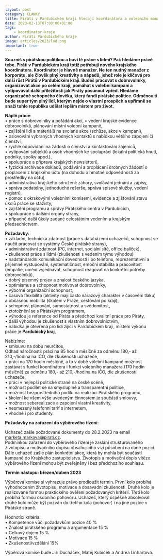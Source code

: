 ```yaml
---
layout: post
category: CLANKY
title: Piráti v Pardubickém kraji hledají koordinátora a volebního manažera
date: 2023-02-13T07:00:00+01:00
tags: 
    - koordinator-kraje
author: Piráti Pardubického kraje
image: articles/2023/lod.png
important: true
---
```


**Souzníš s pirátskou politikou a baví tě práce s lidmi? Pak hledáme právě tebe. Piráti v Pardubickém kraji totiž potřebují nového krajského koordinátora.
Koordinátor je hlavně manažer. Ne ten nudný manažer z korporátu, ale člověk plný kreativity a nápadů, jehož role je klíčová pro další růst Pirátů v Pardubickém kraji. Budeš pracovat s dobrovolníky, organizovat akce po celém kraji, pomáhat s volební kampaní a vytipovávat další příležitosti jak Piráty posunout vpřed.
Hledáme organizačně schopného člověka, který fandí pirátské politice. Odměnou ti bude super tým plný lidí, kterým nejde o vlastní prospěch a upřímně se snaží tuhle republiku udělat lepším místem pro život.**

**Náplň práce:**  
• práce s dobrovolníky a pořádání akcí,
• vedení krajské evidence dobrovolníků, plánování místní volební kampaně,  
• zajištění lidí a materiálů na svolané akce (schůze, akce v kampani),  
• oslovování vybraných vhodných kontaktů s nabídkou většího zapojení či členství,  
• rychlé odpovídání na žádosti o členství a kontaktování zájemců,  
• vytipování subjektů a osob vhodných ke spolupráci (lokální politická hnutí, podniky, spolky apod.),  
• spolupráce a příprava krajských newsletterů,  
• fyzická archivace dokladů, podávání a proplácení drobných žádostí o proplacení z krajského účtu (na dohodu o hmotné odpovědnosti za prostředky na účtu),  
• administrativa krajského sdružení: zábory, svolávání jednání a zápisy,  
• správa podatelny, jednoduché rešerše, správa spisové služby, vedení registrů,  
• pomoc s okrskovými volebními komisemi, evidence a zjišťování stavu úkolů práce se stážisty,  
• zajištění programu a správy Pirátského centra v Pardubicích,  
• spolupráce s dalšími orgány strany,  
• případně další úkoly zadané celostátním vedením a krajským předsednictvem.

**Požadavky:**  
• základní, technická zdatnost (práce s databázemi uchazečů, schopnost se naučit pracovat se systémy České pirátské strany),  
• administrativní zdatnost (PC, internet, sociální sítě, office balíček),  
• zkušenost práce s lidmi (zkušenosti s vedením týmu výhodou)  
• nadstandardní komunikační dovednosti i po telefonu, reprezentativní a příjemné vystupování, systematičnost, emoční stabilita a pracovitost (empatie, umění vyjednávat, schopnost reagovat na konkrétní potřeby dobrovolníků),  
• dobrý písemný projev a znalost českého jazyka,  
• optimismus a schopnost motivovat dobrovolníky,  
• výborné organizační schopnost,  
• časová flexibilita (aktivity mají často nárazový charakter v časovém tlaku) a občasnou mobilita (školení v Praze, cestování po kraji),  
• schopnost plánování, samostatnost a svědomitost,  
• ztotožnění se s Pirátským programem,  
• výhodou je reference od Piráta a předchozí kvalitní práce pro Piráty,  
• další výhodou je zkušenost s vlastním dobrovolnictvím,  
• nabídka je otevřená pro lidi žijící v Pardubickém kraji, místem výkonu práce je **Pardubický kraj**,

Nabízíme:  
• smlouvu na dobu neurčitou,  
Odhad náročnosti: práci na 85 hodin měsíčně za odměnu 180,- až 210,-/hodina na IČO, dle zkušeností uchazeče,  
• práci na 170 hodin měsíčně, a to v době volební kampaně možnost zastávat s funkcí koordinátora i funkci volebního manažera (170 hodin měsíčně) za odměnu 180,- až 210,-/hodina na IČO, dle zkušeností uchazeče,  
• práci v nejlepší politické straně na české scéně,  
• možnost podílet se na smysluplné a transparentní politice,  
• možnost bezprostředního podílu na realizaci Pirátského programu,  
• školení ke všem výše uvedeným činnostem je součástí smlouvy,  
• možnost seberealizace a zapojení vlastní kreativity,  
• neomezený telefonní tarif s internetem,  
• vhodné i pro studenty.

**Požadavky na zařazení do výběrového řízení:**

Uchazeč zašle požadované dokumenty do 28.2.2023 na email  [marketa.markova@pirati.cz](mailto:marketa.markova@pirati.cz).  
Podmínkou zařazení do výběrového řízení je zaslání strukturovaného životopisu a motivačního dopisu obsahujícího vizi působení na dané pozici. Dále uchazeč zašle plán konkrétní akce, která by mohla být součástí kampaně do Krajského zastupitelstva. Životopis a motivační dopis vítěze výběrového řízení mohou být zveřejněny i bez předchozího souhlasu.

**Termín nástupu: březen/duben 2023**

Výběrová komise si vyhrazuje právo prodloužit termín. První kolo probíhá vyhodnocením životopisu, motivace a dosavadní zkušenosti. Druhé kolo je realizované formou praktického ověření požadovaných kritérií. Třetí kolo probíhá formou osobního pohovoru. Uchazeč, který úspěšně absolvoval druhé kolo může být pozván do třetího kola (pohovor) i na jiné pozice v Pirátské straně.

Hodnotící kritéria:  
• Kompetence vůči požadavkům pozice 40 %  
• Znalost pirátského programu a argumentace 15 %  
• Celkový dojem 15 %  
• Motivace 15 %  
• Zkušenosti/vzdělání 15%

Výběrová komise bude Jiří Ducháček, Matěj Kubíček a Andrea Linhartová.
